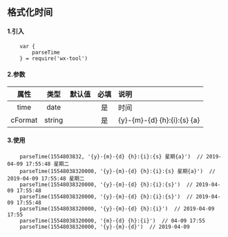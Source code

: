 ## 格式化时间

#### 1.引入

```
    var {
        parseTime
    } = require('wx-tool')
```

#### 2.参数

|  属性   | 类型    | 默认值 | 必填   | 说明            |
| :-------: | :------: | ------ | :--------: | :--------|
|  time  | date  |        | 是 | 时间  |
| cFormat  | string |        | 是 | {y}-{m}-{d} {h}:{i}:{s} {a}          |

#### 3.使用

```
    parseTime(1554803832, '{y}-{m}-{d} {h}:{i}:{s} 星期{a}')  // 2019-04-09 17:55:48 星期二
    parseTime(15548038320000, '{y}-{m}-{d} {h}:{i}:{s} 星期{a}')  // 2019-04-09 17:55:48 星期二
    parseTime(15548038320000, '{y}-{m}-{d} {h}:{i}:{s}')  // 2019-04-09 17:55:48
    parseTime(15548038320000, '{y}-{m}-{d} {h}:{i}:{s}')  // 2019-04-09 17:55:48
    parseTime(15548038320000, '{y}-{m}-{d} {h}:{i}')  // 2019-04-09 17:55
    parseTime(15548038320000, '{m}-{d} {h}:{i}')  // 04-09 17:55
    parseTime(15548038320000, '{y}-{m}-{d}')  // 2019-04-09
```